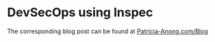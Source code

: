 # DevSecOps using Inspec
The corresponding blog post can be found at [Patricia-Anong.com/Blog](https://Patricia-Anong.com/Blog/2019/9/1/devsecops)
